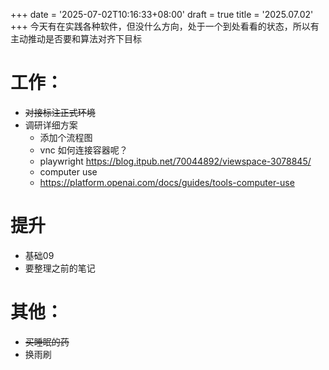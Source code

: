 +++
date = '2025-07-02T10:16:33+08:00'
draft = true
title = '2025.07.02'
+++
今天有在实践各种软件，但没什么方向，处于一个到处看看的状态，所以有主动推动是否要和算法对齐下目标


<!--more-->

# 工作：
- ~~对接标注正式环境~~
- 调研详细方案
  - 添加个流程图
  - vnc 如何连接容器呢？
  - playwright
    https://blog.itpub.net/70044892/viewspace-3078845/
  - computer use
  - https://platform.openai.com/docs/guides/tools-computer-use
# 提升
- 基础09
- 要整理之前的笔记

# 其他：
- ~~买睡眠的药~~
- 换雨刷
